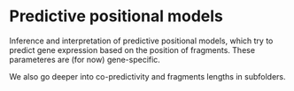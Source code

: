 # Predictive positional models

Inference and interpretation of predictive positional models, which try to predict gene expression based on the position of fragments. These parameteres are (for now) gene-specific. 

We also go deeper into co-predictivity and fragments lengths in subfolders.
